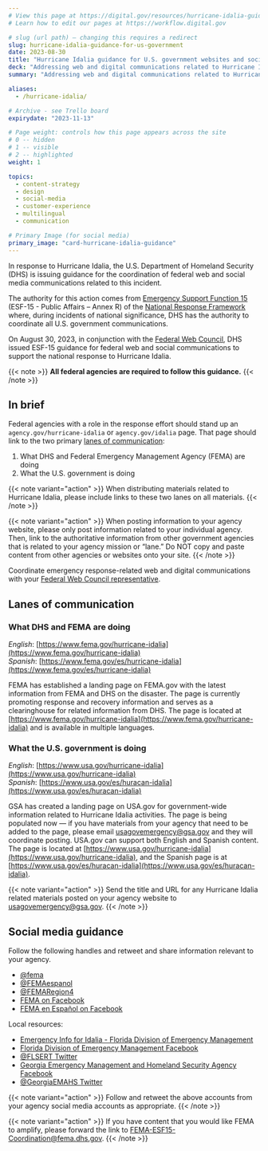 ```yaml
---
# View this page at https://digital.gov/resources/hurricane-idalia-guidance-for-us-government
# Learn how to edit our pages at https://workflow.digital.gov

# slug (url path) — changing this requires a redirect
slug: hurricane-idalia-guidance-for-us-government
date: 2023-08-30
title: "Hurricane Idalia guidance for U.S. government websites and social media"
deck: "Addressing web and digital communications related to Hurricane Idalia"
summary: "Addressing web and digital communications related to Hurricane Idalia"

aliases:
  - /hurricane-idalia/

# Archive - see Trello board
expirydate: "2023-11-13"

# Page weight: controls how this page appears across the site
# 0 -- hidden
# 1 -- visible
# 2 -- highlighted
weight: 1

topics:
  - content-strategy
  - design
  - social-media
  - customer-experience
  - multilingual
  - communication

# Primary Image (for social media)
primary_image: "card-hurricane-idalia-guidance"
---
```

In response to Hurricane Idalia, the U.S. Department of Homeland Security (DHS) is issuing guidance for the coordination of federal web and social media communications related to this incident.

The authority for this action comes from [Emergency Support Function 15](https://www.fema.gov/emergency-managers/national-preparedness/frameworks/response#esf) (ESF-15 - Public Affairs – Annex R) of the [National Response Framework](https://www.fema.gov/emergency-managers/national-preparedness/frameworks/response) where, during incidents of national significance, DHS has the authority to coordinate all U.S. government communications.

On August 30, 2023, in conjunction with the [Federal Web Council](https://digital.gov/resources/federal-web-council/), DHS issued ESF-15 guidance for federal web and social communications to support the national response to Hurricane Idalia.

{{< note >}} **All federal agencies are required to follow this guidance.** {{< /note >}}

## In brief

Federal agencies with a role in the response effort should stand up an `agency.gov/hurricane-idalia` or `agency.gov/idalia` page. That page should link to the two primary [lanes of communication](#lanes-of-communication):

1. What DHS and Federal Emergency Management Agency (FEMA) are doing
2. What the U.S. government is doing

{{< note variant="action" >}}
When distributing materials related to Hurricane Idalia, please include links to these two lanes on all materials.
{{< /note >}}

{{< note variant="action" >}}
When posting information to your agency website, please only post information related to your individual agency. Then, link to the authoritative information from other government agencies that is related to your agency mission or “lane.” Do NOT copy and paste content from other agencies or websites onto your site.
{{< /note >}}

Coordinate emergency response-related web and digital communications with your [Federal Web Council representative](https://digital.gov/resources/federal-web-council#current-council-members).

## Lanes of communication

### What DHS and FEMA are doing

*English*: [https://www.fema.gov/hurricane-idalia](https://www.fema.gov/hurricane-idalia)<br />
*Spanish*: [https://www.fema.gov/es/hurricane-idalia](https://www.fema.gov/es/hurricane-idalia)

FEMA has established a landing page on FEMA.gov with the latest information from FEMA and DHS on the disaster. The page is currently promoting response and recovery information and serves as a clearinghouse for related information from DHS. The page is located at [https://www.fema.gov/hurricane-idalia](https://www.fema.gov/hurricane-idalia) and is available in multiple languages.

### What the U.S. government is doing

*English*: [https://www.usa.gov/hurricane-idalia](https://www.usa.gov/hurricane-idalia)<br />
*Spanish*: [https://www.usa.gov/es/huracan-idalia](https://www.usa.gov/es/huracan-idalia)

GSA has created a landing page on USA.gov for government-wide information related to Hurricane Idalia activities. The page is being populated now — if you have materials from your agency that need to be added to the page, please email usagovemergency@gsa.gov and they will coordinate posting. USA.gov can support both English and Spanish content. The page is located at [https://www.usa.gov/hurricane-idalia](https://www.usa.gov/hurricane-idalia), and the Spanish page is at [https://www.usa.gov/es/huracan-idalia](https://www.usa.gov/es/huracan-idalia).

{{< note variant="action" >}}
Send the title and URL for any Hurricane Idalia related materials posted on your agency website to usagovemergency@gsa.gov.
{{< /note >}}

## Social media guidance

Follow the following handles and retweet and share information relevant to your agency.

* [@fema](https://twitter.com/fema)
* [@FEMAespanol](https://twitter.com/femaespanol)
* [@FEMARegion4](https://twitter.com/FEMAregion4)
* [FEMA on Facebook](https://www.facebook.com/FEMA/)
* [FEMA en Español on Facebook](https://www.facebook.com/FEMAespanol)

Local resources:

* [Emergency Info for Idalia - Florida Division of Emergency Management](https://www.floridadisaster.org/updates/)
* [Florida Division of Emergency Management Facebook](https://www.facebook.com/FLSERT)
* [@FLSERT Twitter](https://twitter.com/flsert)
* [Georgia Emergency Management and Homeland Security Agency Facebook](https://www.facebook.com/GeorgiaEMAHS)
* [@GeorgiaEMAHS Twitter](https://twitter.com/GeorgiaEMAHS)

{{< note variant="action" >}}
Follow and retweet the above accounts from your agency social media accounts as appropriate.
{{< /note >}}

{{< note variant="action" >}}
If you have content that you would like FEMA to amplify, please forward the link to FEMA-ESF15-Coordination@fema.dhs.gov.
{{< /note >}}
